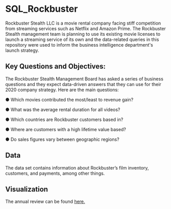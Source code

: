 # SQL_Rockbuster
Rockbuster Stealth LLC is a movie rental company facing stiff competition from streaming services such as Netflix and Amazon Prime. The Rockbuster Stealth management team is planning to use its existing movie licenses to launch a streaming service of its own and the data-related queries in this repository were used to inform the business intelligence department's launch strategy.

## Key Questions and Objectives:

The Rockbuster Stealth Management Board has asked a series of business questions and
they expect data-driven answers that they can use for their 2020 company strategy. Here are
the main questions:

● Which movies contributed the most/least to revenue gain?

● What was the average rental duration for all videos?

● Which countries are Rockbuster customers based in?

● Where are customers with a high lifetime value based?

● Do sales figures vary between geographic regions?

## Data

The data set contains information about Rockbuster’s film inventory, customers, and payments, among other things.

## Visualization

The annual review can be found [here.](https://docs.google.com/presentation/d/14PkslHphlXywOTyvF2kSubY9mREOKzZD/edit?usp=sharing&ouid=104212770889216441424&rtpof=true&sd=true)
